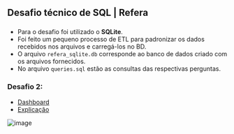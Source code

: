 ## Desafio técnico de SQL | Refera 

### 
- Para o desafio foi utilizado o **SQLite**.
- Foi feito um pequeno processo de ETL para padronizar os dados recebidos nos arquivos e carregá-los no BD.
- O arquivo `refera_sqlite.db` corresponde ao banco de dados criado com os arquivos fornecidos.
- No arquivo `queries.sql` estão as consultas das respectivas perguntas.

### Desafio 2:
- [Dashboard](https://github.com/karenaciole/refera/blob/main/dashboard.pbit)
- [Explicação](https://github.com/karenaciole/refera/blob/main/desenvolvimento_dashboard.txt)

![image](https://github.com/karenaciole/refera/assets/96853561/ccfba7fe-4682-491e-a36d-4a2f5718b886)
